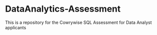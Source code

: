# DataAnalytics-Assessment
This is a repository for the Cowrywise SQL Assessment for Data Analyst applicants
